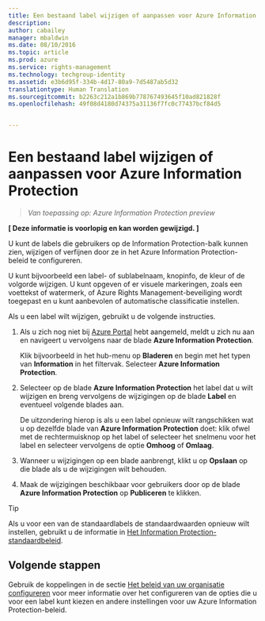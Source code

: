 ```yaml
---
title: Een bestaand label wijzigen of aanpassen voor Azure Information Protection | Azure Rights Management
description: 
author: cabailey
manager: mbaldwin
ms.date: 08/10/2016
ms.topic: article
ms.prod: azure
ms.service: rights-management
ms.technology: techgroup-identity
ms.assetid: e3b6d95f-334b-4d17-80a9-7d5487ab5d32
translationtype: Human Translation
ms.sourcegitcommit: b2263c212a1b869b778767493645f10ad821828f
ms.openlocfilehash: 49f08d4180d74375a31136f7fc0c77437bcf84d5


---
```


# Een bestaand label wijzigen of aanpassen voor Azure Information Protection

>*Van toepassing op: Azure Information Protection preview*

**[ Deze informatie is voorlopig en kan worden gewijzigd. ]**

U kunt de labels die gebruikers op de Information Protection-balk kunnen zien, wijzigen of verfijnen door ze in het Azure Information Protection-beleid te configureren.

U kunt bijvoorbeeld een label- of sublabelnaam, knopinfo, de kleur of de volgorde wijzigen. U kunt opgeven of er visuele markeringen, zoals een voettekst of watermerk, of Azure Rights Management-beveiliging wordt toegepast en u kunt aanbevolen of automatische classificatie instellen.

Als u een label wilt wijzigen, gebruikt u de volgende instructies.


1. Als u zich nog niet bij [Azure Portal](https://portal.azure.com) hebt aangemeld, meldt u zich nu aan en navigeert u vervolgens naar de blade **Azure Information Protection**. 
    
    Klik bijvoorbeeld in het hub-menu op **Bladeren** en begin met het typen van **Information** in het filtervak. Selecteer **Azure Information Protection**.

2. Selecteer op de blade **Azure Information Protection** het label dat u wilt wijzigen en breng vervolgens de wijzigingen op de blade **Label** en eventueel volgende blades aan.

    De uitzondering hierop is als u een label opnieuw wilt rangschikken wat u op dezelfde blade van **Azure Information Protection** doet: klik ofwel met de rechtermuisknop op het label of selecteer het snelmenu voor het label en selecteer vervolgens de optie **Omhoog** of **Omlaag**.

3. Wanneer u wijzigingen op een blade aanbrengt, klikt u op **Opslaan** op die blade als u de wijzigingen wilt behouden.

4. Maak de wijzigingen beschikbaar voor gebruikers door op de blade **Azure Information Protection** op **Publiceren** te klikken.

> [!TIP]
>Als u voor een van de standaardlabels de standaardwaarden opnieuw wilt instellen, gebruikt u de informatie in [Het Information Protection-standaardbeleid](configure-policy-default.md).

## Volgende stappen

Gebruik de koppelingen in de sectie [Het beleid van uw organisatie configureren](configure-policy.md#configuring-your-organization-s-policy) voor meer informatie over het configureren van de opties die u voor een label kunt kiezen en andere instellingen voor uw Azure Information Protection-beleid.






<!--HONumber=Aug16_HO2-->


